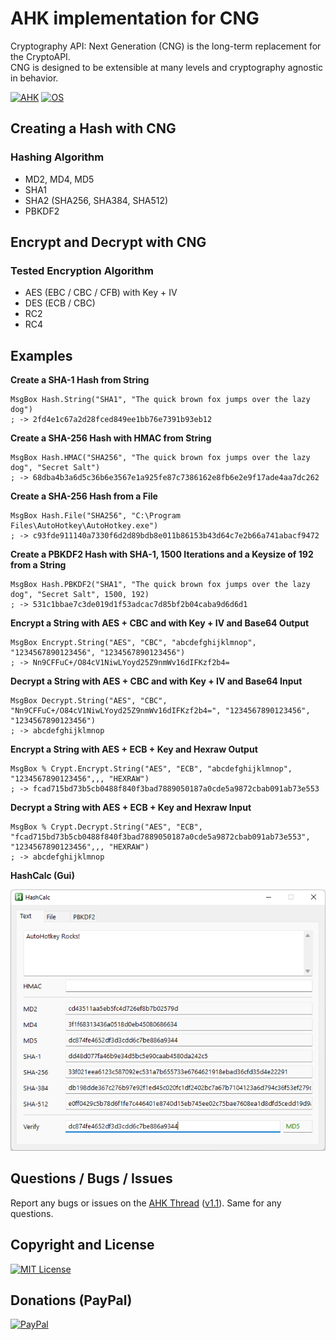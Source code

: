 # AHK implementation for CNG
Cryptography API: Next Generation (CNG) is the long-term replacement for the CryptoAPI.  
CNG is designed to be extensible at many levels and cryptography agnostic in behavior.

[![AHK](https://img.shields.io/badge/ahk-2.0--beta.3%20(x64)-C3D69B.svg?style=flat-square)]()
[![OS](https://img.shields.io/badge/os-windows%2011%20(x64)-C3D69B.svg?style=flat-square)]()


## Creating a Hash with CNG

### Hashing Algorithm
* MD2, MD4, MD5
* SHA1
* SHA2 (SHA256, SHA384, SHA512)
* PBKDF2


## Encrypt and Decrypt with CNG

### Tested Encryption Algorithm
* AES (EBC / CBC / CFB) with Key + IV
* DES (ECB / CBC)
* RC2
* RC4



## Examples

**Create a SHA-1 Hash from String**
```AutoHotkey
MsgBox Hash.String("SHA1", "The quick brown fox jumps over the lazy dog")
; -> 2fd4e1c67a2d28fced849ee1bb76e7391b93eb12
```

**Create a SHA-256 Hash with HMAC from String**
```AutoHotkey
MsgBox Hash.HMAC("SHA256", "The quick brown fox jumps over the lazy dog", "Secret Salt")
; -> 68dba4b3a6d5c36b6e3567e1a925fe87c7386162e8fb6e2e9f17ade4aa7dc262
```

**Create a SHA-256 Hash from a File**
```AutoHotkey
MsgBox Hash.File("SHA256", "C:\Program Files\AutoHotkey\AutoHotkey.exe")
; -> c93fde911140a7330f6d2d89bdb8e011b86153b43d64c7e2b66a741abacf9472
```

**Create a PBKDF2 Hash with SHA-1, 1500 Iterations and a Keysize of 192 from a String**
```AutoHotkey
MsgBox Hash.PBKDF2("SHA1", "The quick brown fox jumps over the lazy dog", "Secret Salt", 1500, 192)
; -> 531c1bbae7c3de019d1f53adcac7d85bf2b04caba9d6d6d1
```

**Encrypt a String with AES + CBC and with Key + IV and Base64 Output**
```AutoHotkey
MsgBox Encrypt.String("AES", "CBC", "abcdefghijklmnop", "1234567890123456", "1234567890123456")
; -> Nn9CFFuC+/O84cV1NiwLYoyd25Z9nmWv16dIFKzf2b4=
```

**Decrypt a String with AES + CBC and with Key + IV and Base64 Input**
```AutoHotkey
MsgBox Decrypt.String("AES", "CBC", "Nn9CFFuC+/O84cV1NiwLYoyd25Z9nmWv16dIFKzf2b4=", "1234567890123456", "1234567890123456")
; -> abcdefghijklmnop
```

**Encrypt a String with AES + ECB + Key and Hexraw Output**
```AutoHotkey
MsgBox % Crypt.Encrypt.String("AES", "ECB", "abcdefghijklmnop", "1234567890123456",,, "HEXRAW")
; -> fcad715bd73b5cb0488f840f3bad7889050187a0cde5a9872cbab091ab73e553
```

**Decrypt a String with AES + ECB + Key and Hexraw Input**
```AutoHotkey
MsgBox % Crypt.Decrypt.String("AES", "ECB", "fcad715bd73b5cb0488f840f3bad7889050187a0cde5a9872cbab091ab73e553", "1234567890123456",,, "HEXRAW")
; -> abcdefghijklmnop
```

**HashCalc (Gui)**

[![HashCalc](https://raw.githubusercontent.com/jNizM/HashCalc/master/img/HashCalc_01.png)](https://github.com/jNizM/HashCalc)


## Questions / Bugs / Issues
Report any bugs or issues on the [AHK Thread](https://www.autohotkey.com/boards/viewtopic.php?f=6&t=96117) ([v1.1](https://www.autohotkey.com/boards/viewtopic.php?f=6&t=23413)). Same for any questions.


## Copyright and License
[![MIT License](https://img.shields.io/github/license/jNizM/AHK_CNG.svg?style=flat-square&color=C3D69B)](LICENSE)


## Donations (PayPal)
[![PayPal](https://img.shields.io/badge/paypal-donate-B2A2C7.svg?style=flat-square)](https://www.paypal.me/smithz)